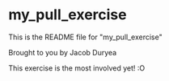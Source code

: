 # my_pull_exercise

This is the README file for "my_pull_exercise"

Brought to you by Jacob Duryea

This exercise is the most involved yet! :O
